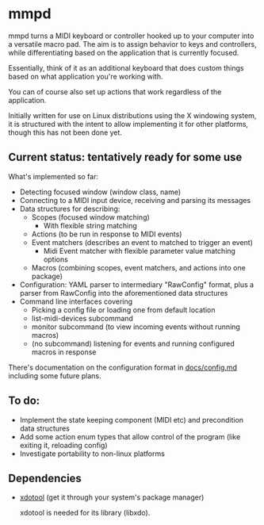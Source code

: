 # mmpd

mmpd turns a MIDI keyboard or controller hooked up to your computer into a versatile macro pad. The aim is to assign
behavior to keys and controllers, while differentiating based on the application that is currently focused.

Essentially, think of it as an additional keyboard that does custom things based on what application you're working with.

You can of course also set up actions that work regardless of the application.

Initially written for use on Linux distributions using the X windowing system, it is structured with
the intent to allow implementing it for other platforms, though this has not been done yet.

## Current status: tentatively ready for some use

What's implemented so far:

- Detecting focused window (window class, name)
- Connecting to a MIDI input device, receiving and parsing its messages
- Data structures for describing:
  - Scopes (focused window matching)
    - With flexible string matching
  - Actions (to be run in response to MIDI events)
  - Event matchers (describes an event to matched to trigger an event)
    - Midi Event matcher with flexible parameter value matching options
  - Macros (combining scopes, event matchers, and actions into one package)
- Configuration: YAML parser to intermediary "RawConfig" format, plus a parser
  from RawConfig into the aforementioned data structures
- Command line interfaces covering
  - Picking a config file or loading one from default location
  - list-midi-devices subcommand
  - monitor subcommand (to view incoming events without running macros)
  - (no subcommand) listening for events and running configured macros in response

There's documentation on the configuration format in [docs/config.md](https://github.com/michd/midi-macro-pad/blob/main/docs/config.md)
including some future plans.

## To do:

- Implement the state keeping component (MIDI etc) and precondition data structures
- Add some action enum types that allow control of the program (like exiting it, reloading config)
- Investigate portability to non-linux platforms

## Dependencies

- [xdotool](https://www.semicomplete.com/projects/xdotool/) (get it through your system's package manager)
  
  xdotool is needed for its library (libxdo).

